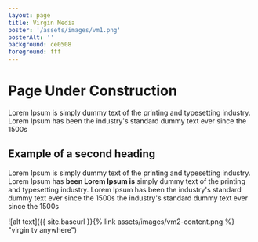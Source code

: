 ```yaml
---
layout: page
title: Virgin Media
poster: '/assets/images/vm1.png'
posterAlt: ''
background: ce0508
foreground: fff
---
```


#  <i class="fas fa-exclamation-triangle"></i> Page Under Construction

Lorem Ipsum is simply dummy text of the printing and typesetting industry.
Lorem Ipsum has been the industry's standard dummy text ever since the 1500s

## Example of a second heading

Lorem Ipsum is simply dummy text of the printing and typesetting industry.
Lorem Ipsum has **been Lorem Ipsum is** simply dummy text of the printing and typesetting industry.
Lorem Ipsum has been the industry's standard dummy text ever since the 1500s
the industry's standard dummy text ever since the 1500s

![alt text]({{ site.baseurl }}{% link assets/images/vm2-content.png %} "virgin tv anywhere")